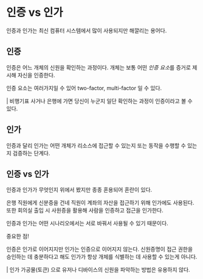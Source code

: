 # 인증 vs 인가

인증과 인가는 최신 컴퓨터 시스템에서 많이 사용되지만 해깔리는 용어다.

## 인증

인증은 어느 개체의 신원을 확인하는 과정이다. 개체는 보통 어떤 *인증 요소*를 증거로 제시해 자신을 인증한다.

인증 요소는 여러가지일 수 있어 two-factor, multi-factor 일 수 있다.

| 비행기표 사거나 은행에 가면 당신이 누군지 일단 확인하는 과정이 인증이라고 볼 수 있다.

## 인가

인증과 달리 인가는 어떤 개체가 리소스에 접근할 수 있는지 또는 동작을 수행할 수 있는지 검증하는 단계다.

## 인증 vs 인가

인증과 인가가 무엇인지 위에서 봤지만 종종 혼용되어 혼란이 있다.

은행 직원에게 신분증을 건네 직원이 계좌의 자산을 접근하기 위해 인가에도 사용된다. 또한 회의실 출입 시 사원증을 활용해 사람을 인증하고 접근을 인가한다.

인증과 인가는 어떤 시나리오에서는 서로 바꿔서 사용될 수 있기 때문이다.

중요한 점!

인증은 인가로 이어지지만 인가는 인증으로 이어지지 않는다. 신원증명이 접근 권한을 승인하는 데 충분하다고 해도 인가가 항상 개체를 식별하는 데 사용할 수 있는게 아니다.

| 인가 가공물(토큰) 으로 유저나 디바이스의 신원을 파악하는 방법은 유용하지 않다.